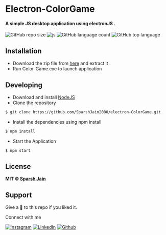 # Electron-ColorGame
#### A simple JS desktop application using electronJS .
<!-- ![npm (scoped)](https://img.shields.io/npm/v/@sparshjain/emoji?logo=npm&style=for-the-badge)
![npm bundle size (scoped version)](https://img.shields.io/bundlephobia/min/@sparshjain/emoji/2.1.0?style=for-the-badge)
![npm collaborators](https://img.shields.io/npm/collaborators/@sparshjain/emoji?logo=npm&style=for-the-badge)
![NPM](https://img.shields.io/npm/l/@sparshjain/emoji?logo=github&style=for-the-badge) -->
![GitHub repo size](https://img.shields.io/github/repo-size/SparshJain2000/electron-ColorGame?color=red&logo=github&style=for-the-badge)
![js](https://img.shields.io/static/v1?label=ELECTRON&message=Application&color=black&logo=electron&style=for-the-badge)
![GitHub language count](https://img.shields.io/github/languages/count/SparshJain2000/electron-ColorGame?style=for-the-badge&color=green)
![GitHub top language](https://img.shields.io/github/languages/top/SparshJain2000/electron-ColorGame?logo=javascript&style=for-the-badge)

## Installation
- Download the zip file from [here](https://drive.google.com/file/d/1DCkTuhTIkbN8YN0S7DQ0Mtp89rIZoA_z/view?usp=sharing) and extract it .
- Run Color-Game.exe to launch application

## Developing
- Download and install [NodeJS](https://nodejs.org/en/download/)
- Clone the repository 
```bash
$ git clone https://github.com/SparshJain2000/electron-ColorGame.git
```
- Install the dependencies using npm install
```bash
$ npm install
```
- Start the Application
```bash
$ npm start
```


## License

**MIT &copy; [Sparsh Jain](https://github.com/SparshJain2000/electron-ColorGame/blob/master/LICENSE)**


## Support
Give a 🌟 to this repo if you liked it.

Connect with me

[![Instagram](https://img.shields.io/static/v1.svg?label=follow&message=@sparsh._jain&color=grey&logo=instagram&style=for-the-badge&logoColor=white&colorA=critical)](https://www.instagram.com/sparsh._jain/) [![LinkedIn](https://img.shields.io/static/v1.svg?label=connect&message=@SparshJain&color=success&logo=linkedin&style=for-the-badge&logoColor=white&colorA=blue)](https://www.linkedin.com/in/sparsh-jain-87379a168/) [![Github](https://img.shields.io/static/v1.svg?label=follow&message=@SparshJain2000&color=grey&logo=github&style=for-the-badge&logoColor=white&colorA=black)](https://www.github.com/SparshJain2000/)
